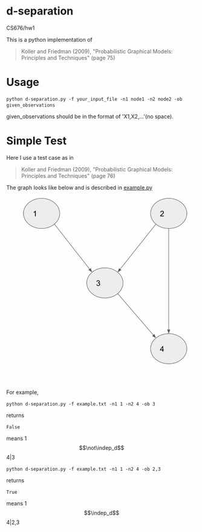 # d-separation
CS676/hw1

This is a python implementation of
> Koller and Friedman (2009), "Probabilistic Graphical Models: Principles and Techniques" (page 75)

Usage
==========
```
python d-separation.py -f your_input_file -n1 node1 -n2 node2 -ob given_observations
```
given_observations should be in the format of 'X1,X2,...'(no space).

Simple Test
==========
Here I use a test case as in
> Koller and Friedman (2009), "Probabilistic Graphical Models: Principles and Techniques" (page 76)

The graph looks like below and is described in [example.py](https://github.com/qchenclaire/d-separation/blob/master/example.py)
![Alt text](https://github.com/qchenclaire/d-separation/blob/master/example.JPG "Example Graph")

For example,
```
python d-separation.py -f example.txt -n1 1 -n2 4 -ob 3
```
returns
```
False
```
means 1$$\not\indep_d$$4|3
```
python d-separation.py -f example.txt -n1 1 -n2 4 -ob 2,3
```
returns
```
True
```
means 1$$\indep_d$$4|2,3

